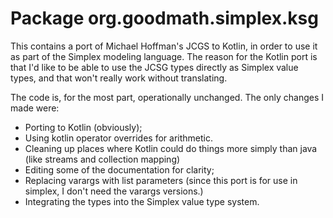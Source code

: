# Package org.goodmath.simplex.ksg

This contains a port of Michael Hoffman's JCGS  to
Kotlin, in order to use it as part of the Simplex modeling
language. The reason for the Kotlin port is that I'd like
to be able to use the JCSG types directly as Simplex value
types, and that won't really work without translating.

The code is, for the most part, operationally unchanged.
The only changes I made were:

* Porting to Kotlin (obviously);
* Using kotlin operator overrides for arithmetic.
* Cleaning up places where Kotlin could do things more simply than
  java (like streams and collection mapping)
* Editing some of the documentation for clarity;
* Replacing varargs with list parameters (since this port is for
  use in simplex, I don't need the varargs versions.)
* Integrating the types into the Simplex value type system.
